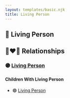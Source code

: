 ```yaml
---
layout: templates/basic.njk
title: Living Person
---
```

## 🔵 Living Person

## 👩‍❤️‍👨 Relationships

### 🟣 [Living Person](/people/2/25419360)

#### Children With Living Person
* 🟣 [Living Person](/people/5/52175257)